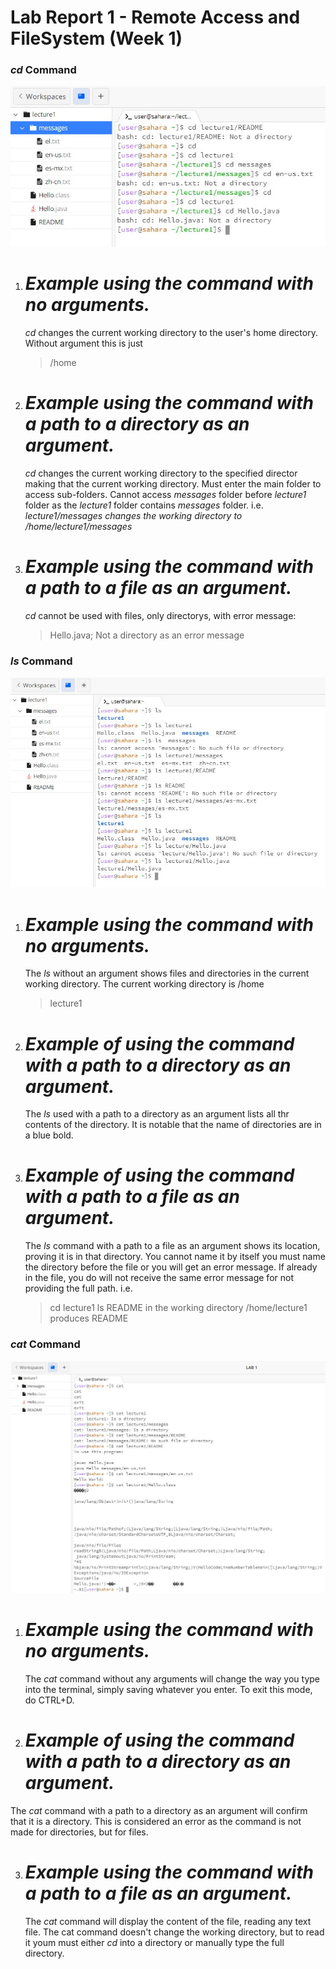 # **Lab Report 1 - Remote Access and FileSystem (Week 1)**

### *cd* Command
![Image](CD.jpeg)
1. # *Example using the command with no arguments.*
   *cd* changes the current working directory to the user's home directory.
   Without argument this is just
   > /home
3. # *Example using the command with a path to a directory as an argument.*
   *cd* changes the current working directory to the specified director making that the current working directory.
   Must enter the main folder to access sub-folders.
   Cannot access *messages* folder before *lecture1* folder as the *lecture1* folder contains *messages* folder.
   i.e. *lecture1/messages changes the working directory to /home/lecture1/messages*
4. # *Example using the command with a path to a file as an argument.*
   *cd* cannot be used with files, only directorys, with error message:

   > Hello.java; Not a directory as an error message
   
### *ls* Command
![Image](Ls.jpeg)
1. # *Example using the command with no arguments.*
   The *ls* without an argument shows files and directories in the current working directory. The current working directory is /home
   > lecture1 
2. # *Example of using the command with a path to a directory as an argument.*
     The *ls* used with a path to a directory as an argument lists all thr contents of the directory. It is notable that the name of directories are in a blue bold.
3. # *Example of using the command with a path to a file as an argument.*
   The *ls* command with a path to a file as an argument shows its location, proving it is in that directory.
   You cannot name it by itself you must name the directory before the file or you will get an error message.
   If already in the file, you do will not receive the same error message for not providing the full path.
   i.e.
   > cd lecture1
   > ls README
   in the working directory /home/lecture1 produces
   > README
### *cat* Command
![Image](Cat.jpeg)
1. # *Example using the command with no arguments.*
   The *cat* command without any arguments will change the way you type into the terminal, simply saving whatever you enter. To exit this mode, do CTRL+D.
2. # *Example of using the command with a path to a directory as an argument.*
  The *cat* command with a path to a directory as an argument will confirm that it is a directory. This is considered an error as the command is not made for directories, but for files.  

3. # *Example using the command with a path to a file as an argument.*
   The *cat* command will display the content of the file, reading any text file. The cat command doesn't change the working directory, but to read it youm must either *cd* into a directory or manually type the full directory.

